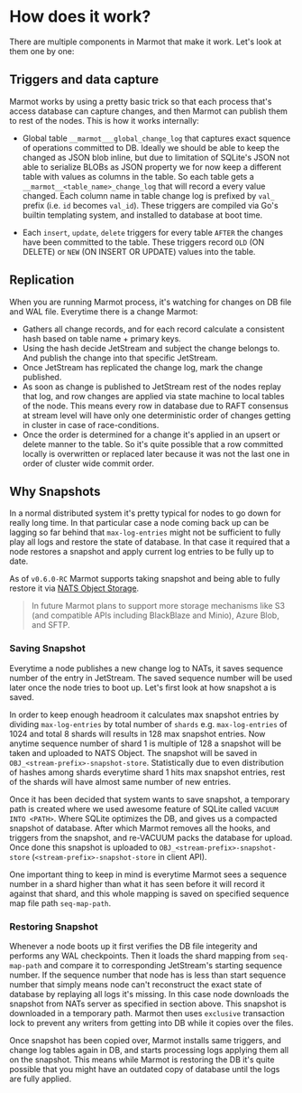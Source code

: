 # How does it work?

There are multiple components in Marmot that make it work. Let's look at them one by one: 


## Triggers and data capture

Marmot works by using a pretty basic trick so that each process that's access database can capture changes,
and then Marmot can publish them to rest of the nodes. This is how it works internally:

- Global table `__marmot___global_change_log` that captures exact squence of operations committed to DB. Ideally we should be able to keep 
  the changed as JSON blob inline, but due to limitation of SQLite's JSON not able to serialize BLOBs as JSON property we for now keep 
  a different table with values as columns in the table. So each table gets a `__marmot__<table_name>_change_log` that will record a 
  every value changed. Each column name in table change log is prefixed by `val_` prefix (i.e. `id` becomes `val_id`). These 
  triggers are compiled via Go's builtin templating system, and installed to database at boot time.
  
- Each `insert`, `update`, `delete` triggers for every table `AFTER` the changes have been
  committed to the table. These triggers record `OLD` (ON DELETE) or `NEW` (ON 
  INSERT OR UPDATE) values into the table.

## Replication

When you are running Marmot process, it's watching for changes on DB file and WAL file. Everytime there is a change
Marmot:

- Gathers all change records, and for each record calculate a consistent hash based on table name + primary keys.
- Using the hash decide JetStream and subject the change belongs to. And publish the change into that specific JetStream.
- Once JetStream has replicated the change log, mark the change published.
- As soon as change is published to JetStream rest of the nodes replay that log, and row changes are applied via state machine
  to local tables of the node. This means every row in database due to RAFT consensus at stream level will have only one 
  deterministic order of changes getting in cluster in case of race-conditions.
- Once the order is determined for a change it's applied in an upsert or delete manner to the table. So it's quite
  possible that a row committed locally is overwritten or replaced later because it was not the last one
  in order of cluster wide commit order.

## Why Snapshots

In a normal distributed system it's pretty typical for nodes to go down for really long time. In that particular case a node coming back up can 
be lagging so far behind that `max-log-entries` might not be sufficient to fully play all logs and restore the state of database. In that case 
it required that a node restores a snapshot and apply current log entries to be fully up to date. 

As of `v0.6.0-RC` Marmot supports taking snapshot and being able to fully restore it via [NATS Object Storage](https://docs.nats.io/using-nats/developer/develop_jetstream/object). 

 > In future Marmot plans to support more storage mechanisms like S3 (and compatible APIs including BlackBlaze and Minio), Azure Blob, and SFTP.

### Saving Snapshot
Everytime a node publishes a new change log to NATs, it saves sequence number of the entry in JetStream. The saved sequence number will be used later
once the node tries to boot up. Let's first look at how snapshot a is saved. 

In order to keep enough headroom it calculates max snapshot entries by dividing `max-log-entries` by total number of `shards` e.g. `max-log-entries` 
of 1024 and total 8 shards will results in 128 max snapshot entries. Now anytime sequence number of shard 1 is multiple of 128 a snapshot will be 
taken and uploaded to NATS Object. The snapshot will be saved in `OBJ_<stream-prefix>-snapshot-store`. Statistically due to even distribution 
of hashes among shards everytime shard 1 hits max snapshot entries, rest of the shards will have almost same number of new entries. 

Once it has been decided that system wants to save snapshot, a temporary path is created where we used awesome feature of SQLite called 
`VACUUM INTO <PATH>`. Where SQLite optimizes the DB, and gives us a compacted snapshot of database. After which Marmot removes all the
hooks, and triggers from the snapshot, and re-VACUUM packs the database for upload. Once done this snapshot is uploaded to 
`OBJ_<stream-prefix>-snapshot-store` (`<stream-prefix>-snapshot-store` in client API).

One important thing to keep in mind is everytime Marmot sees a sequence number in a shard higher than what it has seen before it will
record it against that shard, and this whole mapping is saved on specified sequence map file path `seq-map-path`. 


### Restoring Snapshot
Whenever a node boots up it first verifies the DB file integerity and performs any WAL checkpoints. Then it loads the shard mapping from `seq-map-path` 
and compare it to corresponding JetStream's starting sequence number. If the sequence number that node has is less than start sequence number that
simply means node can't reconstruct the exact state of database by replaying all logs it's missing. In this case node downloads the snapshot from
NATs server as specified in section above. This snapshot is downloaded in a temporary path. Marmot then uses `exclusive` transaction lock to 
prevent any writers from getting into DB while it copies over the files. 

Once snapshot has been copied over, Marmot installs same triggers, and change log tables again in DB, and starts processing logs applying them all 
on the snapshot. This means while Marmot is restoring the DB it's quite possible that you might have an outdated copy of database until the logs
are fully applied.
